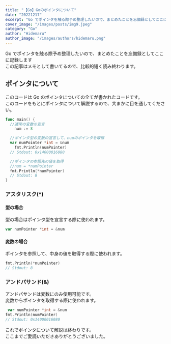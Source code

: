 ```yaml
---
title: "【Go】Goのポインタについて"
date: "20221217"
excerpt: "Go でポインタを触る際予め整理したいので、まとめたことを忘備録としてここに記録します"
cover_image: "/images/posts/img9.jpeg"
category: "Go"
author: "Hidemaru"
author_image: "/images/authors/hidemaru.png"
---
```


Go でポインタを触る際予め整理したいので、まとめたことを忘備録としてここに記録します<br/>
この記事はメモとして書いてるので、比較的短く読み終わります。

## ポインタについて

このコードは Go のポインタについての全てが書かれたコードです。<br/>
このコードをもとにポインタについて解説するので、大まかに目を通してください。

```go
func main() {
  //通常の変数の宣言
	num := 8

  //ポインタ型の変数の宣言して、numのポインタを取得
  var numPointer *int = &num
	fmt.Println(numPointer)
  // Stdout: 0x14000016080

  //ポインタの参照先の値を取得
  //num = *numPointer
  fmt.Println(*numPointer)
  // Stdout: 8
}
```

### アスタリスク(\*)

#### 型の場合

型の場合はポインタ型を宣言する際に使われます。

```go
var numPointer *int = &num
```

#### 変数の場合

ポインタを参照して、中身の値を取得する際に使われます。

```go
fmt.Println(*numPointer)
// Stdout: 8
```

### アンドパサンド(&)

アンドパサンドは変数にのみ使用可能です。<br/>
変数からポインタを取得する際に使われます。

```go
 var numPointer *int = &num
fmt.Println(numPointer)
// Stdout: 0x14000016080
```

これでポインタについて解説は終わりです。<br/>
ここまでご愛読いただきありがとうございました。
